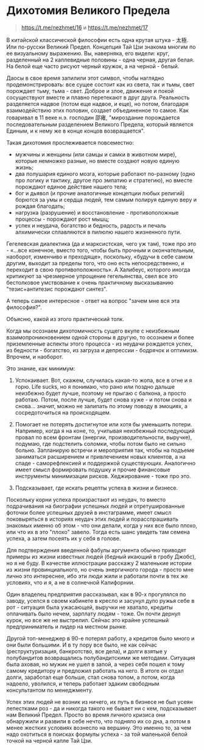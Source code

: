 # Дихотомия Великого Предела
> https://t.me/nezhmet/16 и https://t.me/nezhmet/17

В китайской классической философии есть одна крутая штука - 太極. Или по-русски Великий Предел. Концепция Тай Цзи знакома многим по ее визуальному выражению. Вы, наверняка, его видели: круг, разделенный на 2 каплевидные половины - одна черная, другая белая. На белой еще часто рисуют черный кружок, а на черной - белый.

Даосы в свое время запилили этот символ, чтобы наглядно продемонстрировать: все сущее состоит как из света, так и тьмы, свет порождает тьму, тьма - свет. Доброе и злое, движение и покой сосуществуют вместе и плавно перетекают в друг друга. Реальность разделяется надвое (потом еще надвое, и еще), но потом, благодаря взаимодействию этих половин, создает объединенное то самое. Как говаривал в 11 веке н.э. господин 邵雍, "мироздание порождается последовательным разделением Великого Предела, который является Единым, и к нему же в конце концов возвращается".

Такая дихотомия прослеживается повсеместно:
- мужчины и женщины (или самцы и самки в животном мире), которые немножко разные, но вместе создают новую единую жизнь;
- два полушария единого мозга, которые работают по-разному (одно про логику и тактику, другое про эмпатию и стратегию), но вместе порождают единое действие нашего тела;
- бог и дьявол (и прочие аналогичные концепции любых религий) борются за умы и сердца людей, тем самым полируя единую веру и рождая благодать;
- нагрузка (разрушение) и восстановление - противоположные процессы - порождают рост мышц;
- успех и неудача, богатство и бедность, радость и печаль алхимически сплавляются в пилюлю нашего жизненного пути.

Гегелевская диалектика (да и марксистская, чего уж там), тоже про это - «…все конечное, вместо того, чтобы быть прочным и окончательным, наоборот, изменчиво и преходяще», поскольку, «будучи в себе самом другим, выходит за пределы того, что оно есть непосредственно, и переходит в свою противоположность». А Халибеус, которого иногда критикуют за чрезмерное упрощение гегельянства, свел все это бестолковое умствование к очень практичному высказыванию "тезис+антитезис порождают синтез".

А теперь самое интересное - ответ на вопрос "зачем мне вся эта философия?".

Объясню, какой из этого практический толк.

Когда мы осознаем дихотомичность сущего вкупе с неизбежным взаимопроникновением одной стороны в другую, то осознаем и более приземленные аспекты этого процесса - из неудачи рождается успех, из бедности - богатство, из загруза и депрессии - бодрячок и оптимизм. Впрочем, и наоборот.

Это знание, как минимум:

1. Успокаивает. Вот, скажем, случилась какая-то жопа, все в огне и я горю. Life sucks, но я понимаю, что рано или поздно дальше неизбежно будет лучше, поэтому не прыгаю с балкона, а просто работаю. Потом, после лучше, будет снова хуже - и потом снова и снова... значит, можно не залипать по этому поводу в эмоциях, а сосредоточиться на происходящем.

2. Помогает не потерять достигнутое или хотя бы уменьшить потери. Например, когда я на коне, то, учитывая неизбежный последующий провал по всем фронтам (энергии, производительности, выручке), подумаю, где подстелить соломки, чтобы потом было не сильно больно. Запланирую встречи и мероприятия так, чтобы на подъеме заниматься расширением и привлечением новых клиентов, а на спаде - саморефлексией и поддержкой существующих. Аналогично имеет смысл формировать подушку и прочие финансовые инструменты минимизации рисков. Хеджирование - тоже про это.

3. Подсказывает, где искать рецепты успеха в жизни и бизнесе.

Поскольку корни успеха произрастают из неудач, то вместо подрачивания на биографии успешных людей и отретушированные фоточки более успешных друзей в инстаграмме, имеет смысл поковыряться в историях неудач этих людей и порасспрашивать знакомых именно об этом - что они делали, когда у них все было плохо, или что их в это "плохо" завело. Тогда есть шанс увидеть там семена успеха, а затем посеять их у себя в голове.

Для подтверждения введенной фабулы аргумента обычно приводят примеры из жизни известных людей (бедный икающий в гробу Джобс), но я не буду. В качестве иллюстрации расскажу 2 маленькие истории из жизни провинциального, но очень энергичного города - просто мне лично это интереснее, ибо эти люди жили и работали почти в тех же условиях, что и я, а не в солнечной Калифорнии.

Один владелец предприятия рассказывал, как в 90-х прогулялся по заводу, уселся в своем кабинете в кресло и засунул дуло ружья себе в рот - ситуация была ужасающей, выручки не хватало, кредиты оплачивать было нечем, зарплату людям - тоже. Он почти дернул курок, но все же не выстрелил. Сейчас это крайне успешный предприниматель и лидер на местном рынке.

Другой топ-менеджер в 90-е потерял работу, а кредитов было много и они были большими. И в ту пору все было, не как сейчас (реструктуризация, банкротство, все дела), и долги взятые у полубандитов возвращались полубандитскими же методами. Ситуация была аховая, но мужик не ушел в запой, а через себя пошел к тому самому кредитору и предложил работать на него. В итоге он отдал долги, заработал еще больше, стал снова топом, а потом, когда надоело, уволился, и теперь работает эдаким свободным консультантом по менеджменту.

Успех этих людей не возник из ничего, их путь в бизнесе не был усеян лепестками роз - да и никогда такого не бывает ни с кем, подсказывает нам Великий Предел. Просто во время личного кризиса они обнаружили и развили в себе нечто, что подняло их со дна, а потом в менее жестких условиях вознесло на вершину. Это именно то, за чем надо охотиться в поисках формулы успеха - за той маленькой белой точкой на черной капле Тай Цзи.
